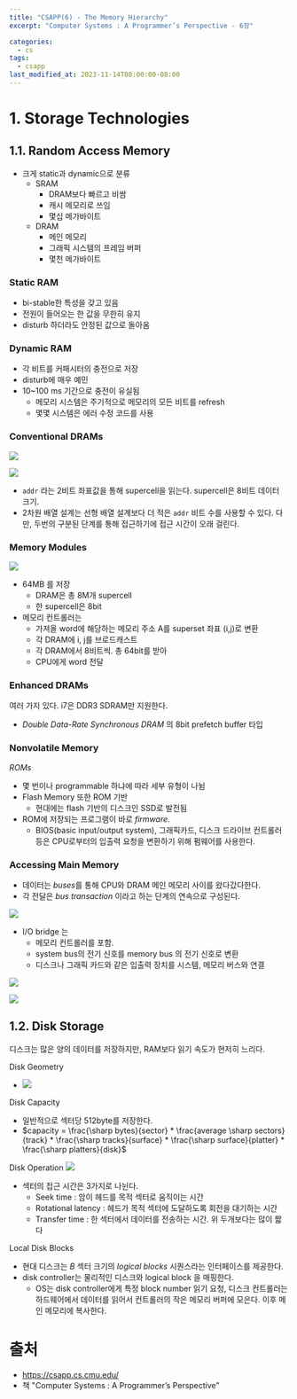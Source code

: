 ```yaml
---
title: "CSAPP(6) - The Memory Hierarchy"
excerpt: "Computer Systems : A Programmer’s Perspective - 6장"

categories:
  - cs
tags:
  - csapp
last_modified_at: 2023-11-14T08:00:00-08:00
---
```


# 1. Storage Technologies

## 1.1. Random Access Memory
- 크게 static과 dynamic으로 분류
  - SRAM
    - DRAM보다 빠르고 비쌈
    - 캐시 메모리로 쓰임
    - 몇십 메가바이트
  - DRAM
    - 메인 메모리
    - 그래픽 시스템의 프레임 버퍼
    - 몇천 메가바이트

### Static RAM
- bi-stable한 특성을 갖고 있음
- 전원이 들어오는 한 값을 무한히 유지
- disturb 하더라도 안정된 값으로 돌아옴

### Dynamic RAM
- 각 비트를 커패시터의 충전으로 저장
- disturb에 매우 예민
- 10~100 ms 기간으로 충전이 유실됨
  - 메모리 시스템은 주기적으로 메모리의 모든 비트를 refresh
  - 몇몇 시스템은 에러 수정 코드를 사용

### Conventional DRAMs
![](https://cdn.jsdelivr.net/gh/koktlzz/ImgBed@master/20211229220341.png)

![](https://cdn.jsdelivr.net/gh/koktlzz/ImgBed@master/20211229222645.png)

- `addr` 라는 2비트 좌표값을 통해 supercell을 읽는다. supercell은 8비트 데이터 크기.
- 2차원 배열 설계는 선형 배열 설계보다 더 적은 `addr` 비트 수를 사용할 수 있다. 다만, 두번의 구분된 단계를 통해 접근하기에 접근 시간이 오래 걸린다.

### Memory Modules
![](https://cw00h.github.io/assets/images/CSAPP-6/Untitled%202.png)
- 64MB 를 저장
  - DRAM은 총 8M개 supercell
  - 한 supercell은 8bit
- 메모리 컨트롤러는 
  - 가져올 word에 해당하는 메모리 주소 A를 superset 좌표 (i,j)로 변환
  - 각 DRAM에 i, j를 브로드캐스트
  - 각 DRAM에서 8비트씩. 총 64bit를 받아 
  - CPU에게 word 전달

### Enhanced DRAMs
여러 가지 있다. i7은 DDR3 SDRAM만 지원한다. 
- *Double Data-Rate Synchronous DRAM* 의 8bit prefetch buffer 타입

### Nonvolatile Memory
*ROMs*
- 몇 번이나 programmable 하냐에 따라 세부 유형이 나뉨
- Flash Memory 또한 ROM 기반
  - 현대에는 flash 기반의 디스크인 SSD로 발전됨
- ROM에 저장되는 프로그램이 바로 *firmware*.
  - BIOS(basic input/output system), 그래픽카드, 디스크 드라이브 컨트롤러 등은 CPU로부터의 입출력 요청을 변환하기 위해 펌웨어를 사용한다.

### Accessing Main Memory
- 데이터는 *buses*를 통해 CPU와 DRAM 메인 메모리 사이를 왔다갔다한다.
- 각 전달은 *bus transaction* 이라고 하는 단계의 연속으로 구성된다.

![](https://cw00h.github.io/assets/images/CSAPP-6/Untitled%203.png)
- I/O bridge 는 
  - 메모리 컨트롤러를 포함.
  - system bus의 전기 신호를 memory bus 의 전기 신호로 변환
  - 디스크나 그래픽 카드와 같은 입출력 장치를 시스템, 메모리 버스와 연결

![](https://cdn.jsdelivr.net/gh/koktlzz/ImgBed@master/20220103175152.png)

![](https://cdn.jsdelivr.net/gh/koktlzz/ImgBed@master/20220103175511.png)

## 1.2. Disk Storage
디스크는 많은 양의 데이터를 저장하지만, RAM보다 읽기 속도가 현저히 느리다.

Disk Geometry
- ![](https://cw00h.github.io/assets/images/CSAPP-6/Untitled%204.png)

Disk Capacity
- 일반적으로 섹터당 512byte를 저장한다.
- $capacity = \frac{\sharp bytes}{sector} * \frac{average \sharp sectors}{track} * \frac{\sharp tracks}{surface} * \frac{\sharp surface}{platter} * \frac{\sharp platters}{disk}$

Disk Operation
![](https://miro.medium.com/v2/resize:fit:1400/format:webp/0*EdBINIPruKpwgfF2)
- 섹터의 접근 시간은 3가지로 나뉜다.
  - Seek time : 암이 헤드를 목적 섹터로 움직이는 시간
  - Rotational latency : 헤드가 목적 섹터에 도달하도록 회전을 대기하는 시간
  - Transfer time : 한 섹터에서 데이터를 전송하는 시간. 위 두개보다는 많이 짧다

Local Disk Blocks
- 현대 디스크는 *B* 섹터 크기의 *logical blocks* 시퀀스라는 인터페이스를 제공한다.
- disk controller는 물리적인 디스크와 logical block 을 매핑한다.
  - OS는 disk controller에게 특정 block number 읽기 요청, 디스크 컨트롤러는 하드웨어에서 데이터를 읽어서 컨트롤러의 작은 메모리 버퍼에 모은다. 이후 메인 메모리에 복사한다.

# 출처
- https://csapp.cs.cmu.edu/   
- 책 "Computer Systems : A Programmer’s Perspective"